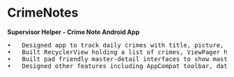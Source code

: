# CrimeNotes
<b>Supervisor Helper - Crime Note Android App</b>

<pre>
•	Designed app to track daily crimes with title, picture, date, picking suspect with clicking to call, and share case.
•	Built RecyclerView holding a list of crimes, ViewPager holding case fragments to enable swiping through cases.
•	Built pad friendly master-detail interfaces to show master-details views on pad, better UX on large screen.
•	Designed other features including AppCompat toolbar, date & time picker dialogs, implicit intents, SQLite, etc.
</pre>
